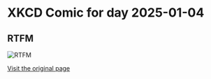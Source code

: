 
# XKCD Comic for day 2025-01-04

## RTFM

![RTFM](https://imgs.xkcd.com/comics/rtfm.png "Life is too short for man pages, but occasionally much too short without them.")

[Visit the original page](https://xkcd.com/293/)
